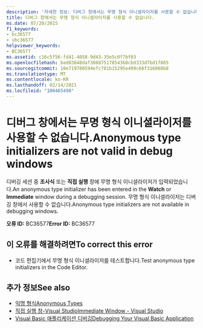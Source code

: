```yaml
---
description: '자세한 정보: 디버그 창에서는 무명 형식 이니셜라이저를 사용할 수 없습니다.'
title: 디버그 창에서는 무명 형식 이니셜라이저를 사용할 수 없습니다.
ms.date: 07/20/2015
f1_keywords:
- bc36577
- vbc36577
helpviewer_keywords:
- BC36577
ms.assetid: c16c5f56-fd41-4058-9d43-35e5c0f7bf03
ms.openlocfilehash: bad03848daf38687517854368cbd333d7bd1f865
ms.sourcegitcommit: 10e719780594efc781b15295e499c66f316068b8
ms.translationtype: MT
ms.contentlocale: ko-KR
ms.lasthandoff: 02/14/2021
ms.locfileid: "100465498"
---
```

# <a name="anonymous-type-initializers-are-not-valid-in-debug-windows"></a><span data-ttu-id="b669b-103">디버그 창에서는 무명 형식 이니셜라이저를 사용할 수 없습니다.</span><span class="sxs-lookup"><span data-stu-id="b669b-103">Anonymous type initializers are not valid in debug windows</span></span>

<span data-ttu-id="b669b-104">디버깅 세션 중 **조사식** 또는 **직접 실행** 창에 무명 형식 이니셜라이저가 입력되었습니다.</span><span class="sxs-lookup"><span data-stu-id="b669b-104">An anonymous type initializer has been entered in the **Watch** or **Immediate** window during a debugging session.</span></span> <span data-ttu-id="b669b-105">무명 형식 이니셜라이저는 디버깅 창에서 사용할 수 없습니다.</span><span class="sxs-lookup"><span data-stu-id="b669b-105">Anonymous type initializers are not available in debugging windows.</span></span>  
  
 <span data-ttu-id="b669b-106">**오류 ID:** BC36577</span><span class="sxs-lookup"><span data-stu-id="b669b-106">**Error ID:** BC36577</span></span>  
  
## <a name="to-correct-this-error"></a><span data-ttu-id="b669b-107">이 오류를 해결하려면</span><span class="sxs-lookup"><span data-stu-id="b669b-107">To correct this error</span></span>  
  
- <span data-ttu-id="b669b-108">코드 편집기에서 무명 형식 이니셜라이저를 테스트합니다.</span><span class="sxs-lookup"><span data-stu-id="b669b-108">Test anonymous type initializers in the Code Editor.</span></span>  
  
## <a name="see-also"></a><span data-ttu-id="b669b-109">추가 정보</span><span class="sxs-lookup"><span data-stu-id="b669b-109">See also</span></span>

- [<span data-ttu-id="b669b-110">익명 형식</span><span class="sxs-lookup"><span data-stu-id="b669b-110">Anonymous Types</span></span>](../programming-guide/language-features/objects-and-classes/anonymous-types.md)
- [<span data-ttu-id="b669b-111">직접 실행 창-Visual Studio</span><span class="sxs-lookup"><span data-stu-id="b669b-111">Immediate Window - Visual Studio</span></span>](/visualstudio/ide/reference/immediate-window)
- [<span data-ttu-id="b669b-112">Visual Basic 애플리케이션 디버깅</span><span class="sxs-lookup"><span data-stu-id="b669b-112">Debugging Your Visual Basic Application</span></span>](/visualstudio/debugger/debugger-basics)
